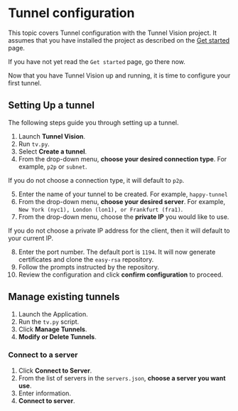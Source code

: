 # Tunnel configuration

This topic covers Tunnel configuration with the Tunnel Vision project. It
assumes that you have installed the project as described on the [Get
started](./get-started.md) page.

If you have not yet read the `Get started` page, go there now.

Now that you have Tunnel Vision up and running, it is time to configure your
first tunnel.

## Setting Up a tunnel

The following steps guide you through setting up a tunnel.

1. Launch **Tunnel Vision**.
2. Run `tv.py`.
3. Select **Create a tunnel**.
4. From the drop-down menu, **choose your desired connection type**. For example,
   `p2p` or `subnet`.

If you do not choose a connection type, it will default to `p2p`.

5. Enter the name of your tunnel to be created. For example, `happy-tunnel`
6. From the drop-down menu, **choose your desired server**. For example, `New
   York (nyc1), London (lon1), or Frankfurt (fra1)`.
7. From the drop-down menu, choose the **private IP** you would like to use.

If you do not choose a private IP address for the client, then it will default
to your current IP.

8. Enter the port number. The default port is `1194`. It will now generate
   certificates and clone the `easy-rsa` repository.
9. Follow the prompts instructed by the repository.
10. Review the configuration and click **confirm configuration** to proceed.

## Manage existing tunnels

1. Launch the Application.
2. Run the `tv.py` script.
3. Click **Manage Tunnels**.
4. **Modify or Delete Tunnels**.

### Connect to a server

1. Click **Connect to Server**.
2. From the list of servers in the `servers.json`, **choose a server you want
   use**.
3. Enter information.
4. **Connect to server**.


<!-- Managing Existing Tunnels

    Launch the Application: Run the tv.py script.
    Select "Manage Tunnels": Choose the option to manage existing tunnels.
    Modify or Delete Tunnels: Follow the prompts to modify or delete existing tunnels as needed.

Connecting to Servers

    Select "Connect to Server": From the main menu, choose the option to connect to a server.
    Choose a Server: Select a server from the servers.json file.
    Enter Credentials: If required, enter the necessary credentials to establish the connection. -->
